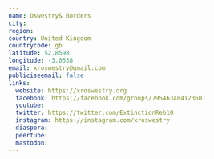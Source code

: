 ```yaml
---
name: Oswestry& Borders
city:
region:
country: United Kingdom
countrycode: gb
latitude: 52.8598
longitude: -3.0538
email: xroswestry@gmail.com
publiciseemail: false
links:
  website: https://xroswestry.org
  facebook: https://facebook.com/groups/795463484123601
  youtube:
  twitter: https://twitter.com/ExtinctionReb10
  instagram: https://instagram.com/xroswestry
  diaspora:
  peertube:
  mastodon:
---
```

